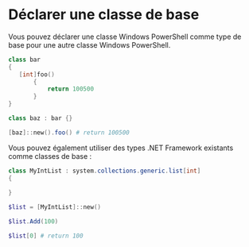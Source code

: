 # Déclarer une classe de base
Vous pouvez déclarer une classe Windows PowerShell comme type de base pour une autre classe Windows PowerShell.

```PowerShell
class bar
{
   [int]foo() 
       {
           return 100500
       }
}

class baz : bar {}

[baz]::new().foo() # return 100500
```

Vous pouvez également utiliser des types .NET Framework existants comme classes de base :

```PowerShell
class MyIntList : system.collections.generic.list[int]
{
    
}

$list = [MyIntList]::new()

$list.Add(100)

$list[0] # return 100
```

<!--HONumber=Aug16_HO3-->


